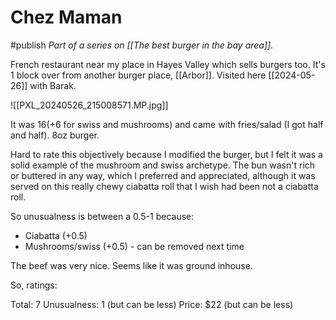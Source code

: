 # Chez Maman
#publish
_Part of a series on [[The best burger in the bay area]]._

French restaurant near my place in Hayes Valley which sells burgers too. It's 1 block over from another burger place, [[Arbor]]. Visited here [[2024-05-26]] with Barak.

![[PXL_20240526_215008571.MP.jpg]]

It was $16 (+$6 for swiss and mushrooms) and came with fries/salad (I got half and half). 8oz burger.

Hard to rate this objectively because I modified the burger, but I felt it was a solid example of the mushroom and swiss archetype. The bun wasn't rich or buttered in any way, which I preferred and appreciated, although it was served on this really chewy ciabatta roll that I wish had been not a ciabatta roll.

So unusualness is between a 0.5-1 because:
- Ciabatta (+0.5)
- Mushrooms/swiss (+0.5) - can be removed next time

The beef was very nice. Seems like it was ground inhouse.

So, ratings:

Total: 7
Unusualness: 1 (but can be less)
Price: $22 (but can be less)

